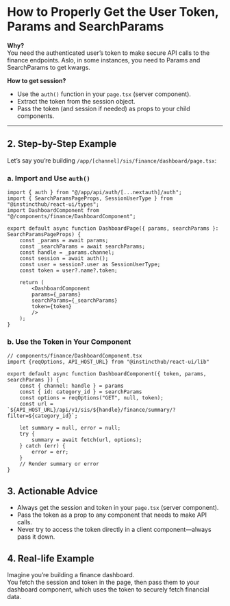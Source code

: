 # How to Properly Get the User Token, Params and SearchParams

**Why?**  
You need the authenticated user’s token to make secure API calls to the finance endpoints. Aslo, in some instances, you need to Params and SearchParams to get kwargs.

**How to get session?**  
- Use the `auth()` function in your `page.tsx` (server component).
- Extract the token from the session object.
- Pass the token (and session if needed) as props to your child components.

---

## 2. Step-by-Step Example

Let’s say you’re building `/app/[channel]/sis/finance/dashboard/page.tsx`:

### a. Import and Use `auth()`
```tsx
import { auth } from "@/app/api/auth/[...nextauth]/auth";
import { SearchParamsPageProps, SessionUserType } from "@instincthub/react-ui/types";
import DashboardComponent from "@/components/finance/DashboardComponent";

export default async function DashboardPage({ params, searchParams }: SearchParamsPageProps) {
    const _params = await params;
    const _searchParams = await searchParams;
    const handle = _params.channel;
    const session = await auth();
    const user = session?.user as SessionUserType;
    const token = user?.name?.token;

    return (
        <DashboardComponent
        params={_params}
        searchParams={_searchParams}
        token={token}
        />
    );
}
```

### b. Use the Token in Your Component
```tsx
// components/finance/DashboardComponent.tsx
import {reqOptions, API_HOST_URL} from "@instincthub/react-ui/lib"

export default async function DashboardComponent({ token, params, searchParams }) {
    const { channel: handle } = params
    const { id: category_id } = searchParams
    const options = reqOptions("GET", null, token);
    const url = `${API_HOST_URL}/api/v1/sis/${handle}/finance/summary/?filter=${category_id}`;
    
    let summary = null, error = null;
    try {
        summary = await fetch(url, options);
    } catch (err) {
        error = err;
    }
    // Render summary or error
}
```

## 3. Actionable Advice

- Always get the session and token in your `page.tsx` (server component).
- Pass the token as a prop to any component that needs to make API calls.
- Never try to access the token directly in a client component—always pass it down.

## 4. Real-life Example

Imagine you’re building a finance dashboard.  
You fetch the session and token in the page, then pass them to your dashboard component, which uses the token to securely fetch financial data.
